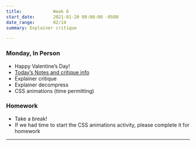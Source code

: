 ```yaml
---
title:            Week 6
start_date:       2021-01-20 00:00:00 -0500
date_range:       02/14
summary: Explainer critique

---
```


### Monday, In Person

- Happy Valentine&rsquo;s Day!
- [Today&rsquo;s Notes and critique info](https://paper.dropbox.com/doc/Penn-Week-6a-Explainer-Critique--Bb5kcUgUGZIA3Emwq21uHQ9KAQ-Ft3IaNIzUH5qn8Wk9VMvq)
- Explainer critique
- Explainer decompress
- CSS animations (time permitting)

### Homework
- Take a break!
- If we had time to start the CSS animations activity, please complete it for homework

---
